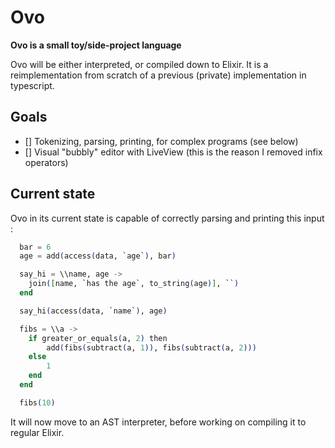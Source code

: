 # Ovo

**Ovo is a small toy/side-project language**

Ovo will be either interpreted, or compiled down to Elixir. It is a reimplementation from scratch of a previous (private) implementation in typescript.

## Goals

- [] Tokenizing, parsing, printing, for complex programs (see below)
- [] Visual "bubbly" editor with LiveView (this is the reason I removed infix operators)

## Current state

Ovo in its current state is capable of correctly parsing and printing this input :

```elixir
  bar = 6
  age = add(access(data, `age`), bar)

  say_hi = \\name, age ->
    join([name, `has the age`, to_string(age)], ``)
  end

  say_hi(access(data, `name`), age)

  fibs = \\a ->
    if greater_or_equals(a, 2) then
        add(fibs(subtract(a, 1)), fibs(subtract(a, 2)))
    else
        1
    end
  end

  fibs(10)
```

It will now move to an AST interpreter, before working on compiling it to regular Elixir.
